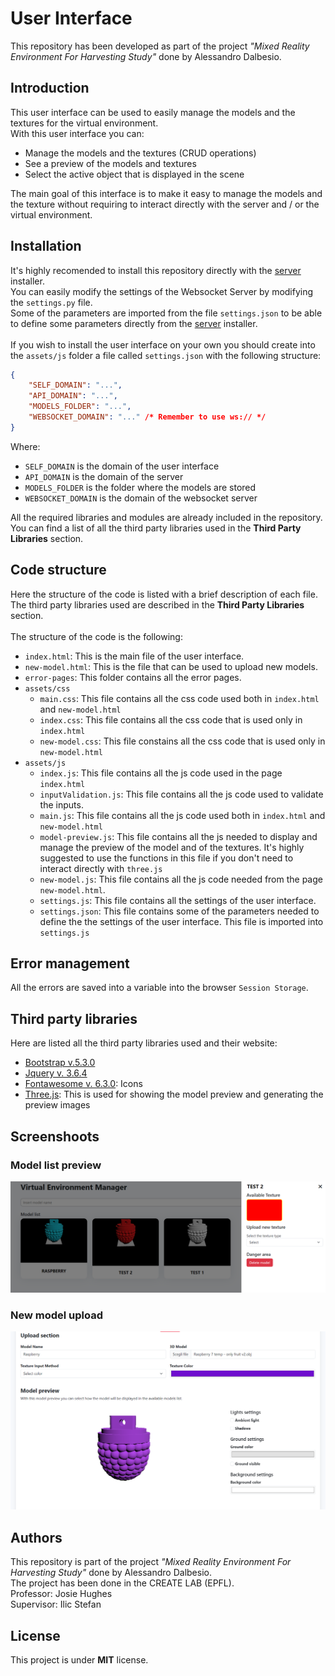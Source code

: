 # User Interface
This repository has been developed as part of the project *"Mixed Reality Environment For Harvesting Study"* done by Alessandro Dalbesio.

## Introduction
This user interface can be used to easily manage the models and the textures for the virtual environment. <br>
With this user interface you can:
- Manage the models and the textures (CRUD operations)
- See a preview of the models and textures
- Select the active object that is displayed in the scene

The main goal of this interface is to make it easy to manage the models and the texture without requiring to interact directly with the server and / or the virtual environment.

## Installation
It's highly recomended to install this repository directly with the [server](https://gitlab.epfl.ch/create-lab/sensing-with-vr/server) installer. <br>
You can easily modify the settings of the Websocket Server by modifying the <code>settings.py</code> file. <br>
Some of the parameters are imported from the file <code>settings.json</code> to be able to define some parameters directly from the [server](https://gitlab.epfl.ch/create-lab/sensing-with-vr/server) installer. <br><br>
If you wish to install the user interface on your own you should create into the <code>assets/js</code> folder a file called <code>settings.json</code> with the following structure:
```json
{
    "SELF_DOMAIN": "...",
    "API_DOMAIN": "...",
    "MODELS_FOLDER": "...",
    "WEBSOCKET_DOMAIN": "..." /* Remember to use ws:// */
}
```
Where:
- <code>SELF_DOMAIN</code> is the domain of the user interface
- <code>API_DOMAIN</code> is the domain of the server
- <code>MODELS_FOLDER</code> is the folder where the models are stored
- <code>WEBSOCKET_DOMAIN</code> is the domain of the websocket server

All the required libraries and modules are already included in the repository. <br>
You can find a list of all the third party libraries used in the **Third Party Libraries** section.

## Code structure
Here the structure of the code is listed with a brief description of each file. <br>
The third party libraries used are described in the **Third Party Libraries** section. <br><br>
The structure of the code is the following:
- <code>index.html</code>: This is the main file of the user interface.
- <code>new-model.html</code>: This is the file that can be used to upload new models.
- <code>error-pages</code>: This folder contains all the error pages.
- <code>assets/css</code>
    - <code>main.css</code>: This file contains all the css code used both in <code>index.html</code> and <code>new-model.html</code>
    - <code>index.css</code>: This file contains all the css code that is used only in <code>index.html</code>
    - <code>new-model.css</code>: This file constains all the css code that is used only in <code>new-model.html</code>
- <code>assets/js</code>
    - <code>index.js</code>: This file contains all the js code used in the page <code>index.html</code> 
    - <code>inputValidation.js</code>: This file contains all the js code used to validate the inputs.
    - <code>main.js</code>: This file contains all the js code used both in <code>index.html</code> and <code>new-model.html</code> 
    - <code>model-preview.js</code>: This file contains all the js needed to display and manage the preview of the model and of the textures. It's highly suggested to use the functions in this file if you don't need to interact directly with <code>three.js</code>
    - <code>new-model.js</code>: This file contains all the js code needed from the page <code>new-model.html</code>.
    - <code>settings.js</code>: This file contains all the settings of the user interface.
    - <code>settings.json</code>: This file contains some of the parameters needed to define the the settings of the user interface. This file is imported into <code>settings.js</code>

## Error management
All the errors are saved into a variable into the browser <code>Session Storage</code>.

## Third party libraries
Here are listed all the third party libraries used and their website:
- [Bootstrap v.5.3.0](https://getbootstrap.com/)
- [Jquery v. 3.6.4](https://jquery.com/)
- [Fontawesome v. 6.3.0](https://fontawesome.com/): Icons
- [Three.js](https://threejs.org/): This is used for showing the model preview and generating the preview images

## Screenshoots
### **Model list preview**
![Model List Preview](readme/index.png)
### **New model upload**
![Model List Preview](readme/new-model.png)
## Authors
This repository is part of the project *"Mixed Reality Environment For Harvesting Study"* done by Alessandro Dalbesio.<br>
The project has been done in the CREATE LAB (EPFL).<br>
Professor: Josie Hughes<br>
Supervisor: Ilic Stefan<br>

## License
This project is under **MIT** license. <br>